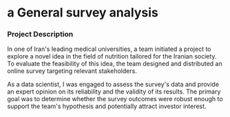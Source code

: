 # a General survey analysis
### Project Description
In one of Iran's leading medical universities, a team initiated a project to explore a novel idea in the field of nutrition tailored for the Iranian society. To evaluate the feasibility of this idea, the team designed and distributed an online survey targeting relevant stakeholders.

As a data scientist, I was engaged to assess the survey's data and provide an expert opinion on its reliability and the validity of its results. The primary goal was to determine whether the survey outcomes were robust enough to support the team's hypothesis and potentially attract investor interest.

